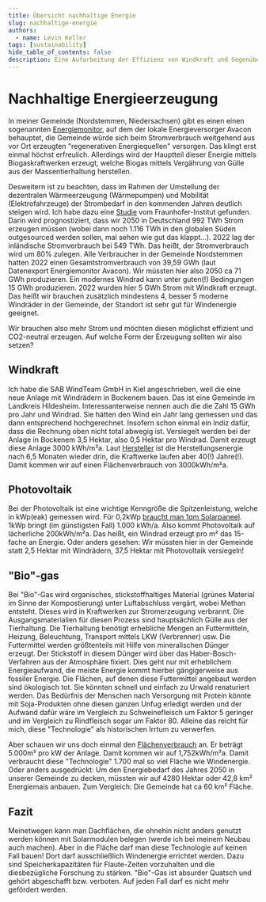 ```yaml
---
title: Übersicht nachhaltige Energie
slug: nachhaltige-energie
authors:
  - name: Levin Keller
tags: [sustainability]
hide_table_of_contents: false
description: Eine Aufarbeitung der Effizienz von Windkraft und Gegenüberstellung mit anderen Technologien, die als nachhaltig bezeichnet werden.
---
```


# Nachhaltige Energieerzeugung

In meiner Gemeinde (Nordstemmen, Niedersachsen) gibt es einen einen sogenannten [Energiemonitor](https://energiemonitor.avacon.de/nordstemmen), auf dem der lokale Energieversorger Avacon behauptet, die Gemeinde würde sich beim Stromverbrauch weitgehend aus vor Ort erzeugten "regenerativen Energiequellen" versorgen. Das klingt erst einmal höchst erfreulich. Allerdings wird der Hauptteil dieser Energie mittels Biogaskraftwerken erzeugt, welche Biogas mittels Vergährung von Gülle aus der Massentierhaltung herstellen.

Desweitern ist zu beachten, dass im Rahmen der Umstellung der dezentralen Wärmeerzeugung (Wärmepumpen) und Mobilität (Elektrofahrzeuge) der Strombedarf in den kommenden Jahren deutlich steigen wird. Ich habe dazu eine [Studie](https://www.herkulesprojekt.de/de/Barometer/barometer_2018/Endenergiebadarf2050.html) vom Fraunhofer-Institut gefunden. Darin wird prognostiziert, dass wir 2050 in Deutschland 992 TWh Strom erzeugen müssen (wobei dann noch 1.116 TWh in den globalen Süden outgesourced werden sollen, mal sehen wie gut das klappt...). 2022 lag der inländische Stromverbrauch bei 549 TWh. Das heißt, der Stromverbrauch wird um 80% zulegen. Alle Verbraucher in der Gemeinde Nordstemmen hatten 2022 einen Gesamtstromverbrauch von 39,59 GWh (laut Datenexport Energiemonitor Avacon). Wir müssten hier also 2050 ca 71 GWh produzieren. Ein modernes Windrad kann unter guten(!) Bedingungen 15 GWh produzieren. 2022 wurden hier 5 GWh Strom mit Windkraft erzeugt. Das heißt wir brauchen zusätzlich mindestens 4, besser 5 moderne Windräder in der Gemeinde, der Standort ist sehr gut für Windenergie geeignet.

Wir brauchen also mehr Strom und möchten diesen möglichst effizient und CO2-neutral erzeugen. Auf welche Form der Erzeugung sollten wir also setzen?

## Windkraft

Ich habe die SAB WindTeam GmbH in Kiel angeschrieben, weil die eine neue Anlage mit Windrädern in Bockenem bauen. Das ist eine Gemeinde im Landkreis Hildesheim. Interessanterweise nennen auch die die Zahl 15 GWh pro Jahr und Windrad. Sie hätten den Wind ein Jahr lang gemessen und das dann entsprechend hochgerechnet. Insofern schon einmal ein Indiz dafür, dass die Rechnung oben nicht total abwegig ist. Versiegelt werden bei der Anlage in Bockenem 3,5 Hektar, also 0,5 Hektar pro Windrad. Damit erzeugt diese Anlage 3000 kWh/m²a. Laut [Hersteller](https://www.vestas.com/en/products/enventus-platform/v162-6-2-mw) ist die Herstellungsenergie nach 6,5 Monaten wieder drin, die Kraftwerke laufen aber 40(!) Jahre(!). Damit kommen wir auf einen Flächenverbrauch von 3000kWh/m²a.

## Photovoltaik

Bei der Photovoltaik ist eine wichtige Kenngröße die Spitzenleistung, welche in kWp(eak) gemessen wird. Für 0,2kWp [braucht man 1qm Solarpaneel](https://www.gasag.de/magazin/nachhaltig/photovoltaik-leistung-ermitteln#title-3). 1kWp bringt (im günstigsten Fall) 1.000 kWh/a. Also kommt Photovoltaik auf lächerliche 200kWh/m²a. Das heißt, ein Windrad erzeugt pro m² das 15-fache an Energie. Oder anders gesehen: Wir müssten hier in der Gemeinde statt 2,5 Hektar mit Windrädern, 37,5 Hektar mit Photovoltaik versiegeln!

## "Bio"-gas

Bei "Bio"-Gas wird organisches, stickstoffhaltiges Material (grünes Material im Sinne der Kompostierung) unter Luftabschluss vergärt, wobei Methan entsteht. Dieses wird in Kraftwerken zur Stromerzeugung verbrannt. Die Ausgangsmaterialien für diesen Prozess sind hauptsächlich Gülle aus der Tierhaltung. Die Tierhaltung benötigt erhebliche Mengen an Futtermitteln, Heizung, Beleuchtung, Transport mittels LKW (Verbrenner) usw. Die Futtermittel werden größtenteils mit Hilfe von mineralischen Dünger erzeugt. Der Stickstoff in diesem Dünger wird über das Haber-Bosch-Verfahren aus der Atmosphäre fixiert. Dies geht nur mit erheblichem Energieaufwand, die meiste Energie kommt hierbei gängigerweise aus fossiler Energie. Die Flächen, auf denen diese Futtermittel angebaut werden sind ökologisch tot. Sie könnten schnell und einfach zu Urwald renaturiert werden. Das Bedürfnis der Menschen nach Versorgung mit Protein könnte mit Soja-Produkten ohne diesen ganzen Unfug erledigt werden und der Aufwand dafür wäre im Vergleich zu Schweinefleisch um Faktor 5 geringer und im Vergleich zu Rindfleisch sogar um Faktor 80. Alleine das reicht für mich, diese "Technologie" als historischen Irrtum zu verwerfen.

Aber schauen wir uns doch einmal den [Flächenverbrauch](https://www.statistik-bw.de/Service/Veroeff/Monatshefte/PDF/Beitrag08_07_08.pdf) an. Er beträgt 5.000m² pro kW der Anlage. Damit kommen wir auf 1,752kWh/m²a. Damit verbraucht diese "Technologie" 1.700 mal so viel Fläche wie Windenergie. Oder anders ausgedrückt: Um den Energiebedarf des Jahres 2050 in unserer Gemeinde zu decken, müssten wir auf 4280 Hektar oder 42,8 km² Energiemais anbauen. Zum Vergleich: Die Gemeinde hat ca 60 km² Fläche.

## Fazit

Meinetwegen kann man Dachflächen, die ohnehin nicht anders genutzt werden können mit Solarmodulen belegen (werde ich bei meinem Neubau auch machen). Aber in die Fläche darf man diese Technologie auf keinen Fall bauen! Dort darf ausschließlich Windenergie errichtet werden. Dazu sind Speicherkapazitäten für Flaute-Zeiten vorzuhalten und die diesbezügliche Forschung zu stärken. "Bio"-Gas ist absurder Quatsch und gehört abgeschafft bzw. verboten. Auf jeden Fall darf es nicht mehr gefördert werden.

